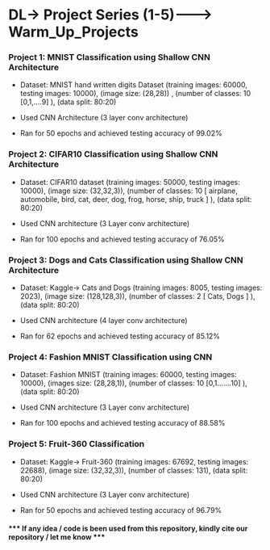 # DL-> Project Series (1-5)---> Warm_Up_Projects

### Project 1: MNIST Classification using Shallow CNN Architecture

- Dataset: MNIST hand written digits Dataset (training images: 60000, testing images: 10000), (image size: (28,28)) , (number of classes: 10 [0,1,....9] ), (data split: 80:20)

- Used CNN Architecture (3 layer conv architecture)

-  Ran for 50 epochs and achieved testing accuracy of 99.02%


### Project 2: CIFAR10 Classification using Shallow CNN Architecture

- Dataset: CIFAR10 dataset (training images: 50000, testing images: 10000), (image size: (32,32,3)), (number of classes: 10 [ airplane, automobile, bird, cat, deer, dog, frog, horse, ship, truck ] ), (data split: 80:20)

- Used CNN architecture (3 Layer conv architecture)

- Ran for 100 epochs and achieved testing accuracy of 76.05%


### Project 3: Dogs and Cats Classification using Shallow CNN Architecture

- Dataset: Kaggle-> Cats and Dogs (training images: 8005, testing images: 2023), (image size: (128,128,3)), (number of classes: 2 [ Cats, Dogs ] ), (data split: 80:20)

- Used CNN architecture (4 layer conv architecture)

- Ran for 62 epochs and achieved testing accuracy of 85.12%


### Project 4: Fashion MNIST Classification using CNN

- Dataset: Fashion MNIST (training images: 60000, testing images: 10000), (images size: (28,28,1)), (number of classes: 10 [0,1.......10] ), (data split: 80:20)

- Used CNN architecture (3 Layer conv architecture)

- Ran for 100 epochs and achieved testing accuracy of 88.58%

### Project 5: Fruit-360 Classification

- Dataset: Kaggle-> Fruit-360 (training images: 67692, testing images: 22688), (image size: (32,32,3)), (number of classes: 131), (data split: 80:20)

- Used CNN architecture (3 Layer conv architecture)

- Ran for 50 epochs and achieved testing accuracy of 96.79%


#### *** If any idea / code is been used from this repository, kindly cite our repository / let me know ***
